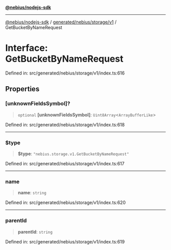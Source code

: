 [**@nebius/nodejs-sdk**](../../../../../README.md)

***

[@nebius/nodejs-sdk](../../../../../README.md) / [generated/nebius/storage/v1](../README.md) / GetBucketByNameRequest

# Interface: GetBucketByNameRequest

Defined in: src/generated/nebius/storage/v1/index.ts:616

## Properties

### \[unknownFieldsSymbol\]?

> `optional` **\[unknownFieldsSymbol\]**: `Uint8Array`\<`ArrayBufferLike`\>

Defined in: src/generated/nebius/storage/v1/index.ts:618

***

### $type

> **$type**: `"nebius.storage.v1.GetBucketByNameRequest"`

Defined in: src/generated/nebius/storage/v1/index.ts:617

***

### name

> **name**: `string`

Defined in: src/generated/nebius/storage/v1/index.ts:620

***

### parentId

> **parentId**: `string`

Defined in: src/generated/nebius/storage/v1/index.ts:619
